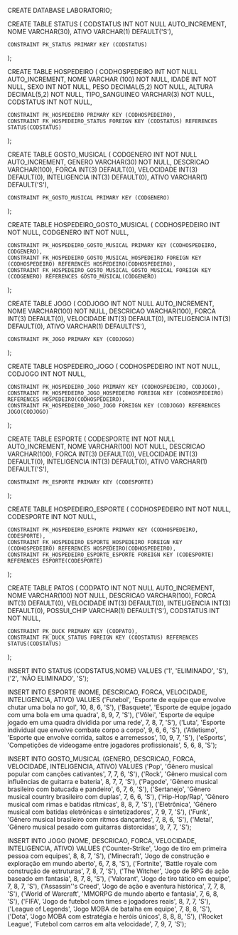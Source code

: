CREATE DATABASE LABORATORIO;

CREATE TABLE STATUS (
	CODSTATUS INT NOT NULL AUTO_INCREMENT,
    NOME VARCHAR(30),
    ATIVO VARCHAR(1) DEFAULT('S'),
    
    CONSTRAINT PK_STATUS PRIMARY KEY (CODSTATUS)
);

CREATE TABLE HOSPEDEIRO (
	CODHOSPEDEIRO INT NOT NULL AUTO_INCREMENT,
    NOME VARCHAR (100) NOT NULL,
    IDADE INT NOT NULL,
    SEXO INT NOT NULL,
    PESO DECIMAL(5,2) NOT NULL,
    ALTURA DECIMAL(5,2) NOT NULL,
    TIPO_SANGUINEO VARCHAR(3) NOT NULL,
    CODSTATUS INT NOT NULL,
    
    CONSTRAINT PK_HOSPEDEIRO PRIMARY KEY (CODHOSPEDEIRO),
    CONSTRAINT FK_HOSPEDEIRO_STATUS FOREIGN KEY (CODSTATUS) REFERENCES STATUS(CODSTATUS)
);

CREATE TABLE GOSTO_MUSICAL (
	CODGENERO INT NOT NULL AUTO_INCREMENT,
    GENERO VARCHAR(30) NOT NULL,
    DESCRICAO VARCHAR(100),
    FORCA INT(3) DEFAULT(0),
    VELOCIDADE INT(3) DEFAULT(0),
    INTELIGENCIA INT(3) DEFAULT(0),
    ATIVO VARCHAR(1) DEFAULT('S'),
    
    CONSTRAINT PK_GOSTO_MUSICAL PRIMARY KEY (CODGENERO)
);

CREATE TABLE HOSPEDEIRO_GOSTO_MUSICAL (
	CODHOSPEDEIRO INT NOT NULL,
    CODGENERO INT NOT NULL,
    
    CONSTRAINT PK_HOSPEDEIRO_GOSTO_MUSICAL PRIMARY KEY (CODHOSPEDEIRO, CODGENERO),
    CONSTRAINT FK_HOSPEDEIRO_GOSTO_MUSICAL_HOSPEDEIRO FOREIGN KEY (CODHOSPEDEIRO) REFERENCES HOSPEDEIRO(CODHOSPEDEIRO),
    CONSTRAINT FK_HOSPEDEIRO_GOSTO_MUSICAL_GOSTO_MUSICAL FOREIGN KEY (CODGENERO) REFERENCES GOSTO_MUSICAL(CODGENERO)
);

CREATE TABLE JOGO (
	CODJOGO INT NOT NULL AUTO_INCREMENT,
    NOME VARCHAR(100) NOT NULL,
    DESCRICAO VARCHAR(100),
    FORCA INT(3) DEFAULT(0),
    VELOCIDADE INT(3) DEFAULT(0),
    INTELIGENCIA INT(3) DEFAULT(0),
    ATIVO VARCHAR(1) DEFAULT('S'),
    
    CONSTRAINT PK_JOGO PRIMARY KEY (CODJOGO)
);

CREATE TABLE HOSPEDEIRO_JOGO (
	CODHOSPEDEIRO INT NOT NULL,
    CODJOGO INT NOT NULL,
    
    CONSTRAINT PK_HOSPEDEIRO_JOGO PRIMARY KEY (CODHOSPEDEIRO, CODJOGO),
    CONSTRAINT FK_HOSPEDEIRO_JOGO_HOSPEDEIRO FOREIGN KEY (CODHOSPEDEIRO) REFERENCES HOSPEDEIRO(CODHOSPEDEIRO),
    CONSTRAINT FK_HOSPEDEIRO_JOGO_JOGO FOREIGN KEY (CODJOGO) REFERENCES JOGO(CODJOGO)
);

CREATE TABLE ESPORTE (
	CODESPORTE INT NOT NULL AUTO_INCREMENT,
    NOME VARCHAR(100) NOT NULL,
    DESCRICAO VARCHAR(100),
    FORCA INT(3) DEFAULT(0),
    VELOCIDADE INT(3) DEFAULT(0),
    INTELIGENCIA INT(3) DEFAULT(0),
    ATIVO VARCHAR(1) DEFAULT('S'),
    
    CONSTRAINT PK_ESPORTE PRIMARY KEY (CODESPORTE)
);

CREATE TABLE HOSPEDEIRO_ESPORTE (
	CODHOSPEDEIRO INT NOT NULL,
    CODESPORTE INT NOT NULL,
    
    CONSTRAINT PK_HOSPEDEIRO_ESPORTE PRIMARY KEY (CODHOSPEDEIRO, CODESPORTE),
    CONSTRAINT FK_HOSPEDEIRO_ESPORTE_HOSPEDEIRO FOREIGN KEY (CODHOSPEDEIRO) REFERENCES HOSPEDEIRO(CODHOSPEDEIRO),
    CONSTRAINT FK_HOSPEDEIRO_ESPORTE_ESPORTE FOREIGN KEY (CODESPORTE) REFERENCES ESPORTE(CODESPORTE)
);

CREATE TABLE PATOS (
	CODPATO INT NOT NULL AUTO_INCREMENT,
    NOME VARCHAR(100) NOT NULL,
    DESCRICAO VARCHAR(100),
    FORCA INT(3) DEFAULT(0),
    VELOCIDADE INT(3) DEFAULT(0),
    INTELIGENCIA INT(3) DEFAULT(0),
    POSSUI_CHIP VARCHAR(1) DEFAULT('S'),
    CODSTATUS INT NOT NULL,
    
    CONSTRAINT PK_DUCK PRIMARY KEY (CODPATO),
    CONSTRAINT FK_DUCK_STATUS FOREIGN KEY (CODSTATUS) REFERENCES STATUS(CODSTATUS)
);

INSERT INTO STATUS (CODSTATUS,NOME) VALUES ('1', 'ELIMINADO', 'S'), ('2', 'NÂO ELIMINADO', 'S');

INSERT INTO ESPORTE (NOME, DESCRICAO, FORCA, VELOCIDADE, INTELIGENCIA, ATIVO) VALUES
    ('Futebol', 'Esporte de equipe que envolve chutar uma bola no gol', 10, 8, 6, 'S'),
    ('Basquete', 'Esporte de equipe jogado com uma bola em uma quadra', 8, 9, 7, 'S'),
    ('Vôlei', 'Esporte de equipe jogado em uma quadra dividida por uma rede', 7, 8, 7, 'S'),
    ('Luta', 'Esporte individual que envolve combate corpo a corpo', 9, 6, 6, 'S'),
    ('Atletismo', 'Esporte que envolve corrida, saltos e arremessos', 10, 9, 7, 'S'),
    ('eSports', 'Competições de videogame entre jogadores profissionais', 5, 6, 8, 'S');
    
INSERT INTO GOSTO_MUSICAL (GENERO, DESCRICAO, FORCA, VELOCIDADE, INTELIGENCIA, ATIVO) VALUES
    ('Pop', 'Gênero musical popular com canções cativantes', 7, 7, 6, 'S'),
    ('Rock', 'Gênero musical com influências de guitarra e bateria', 8, 7, 7, 'S'),
    ('Pagode', 'Gênero musical brasileiro com batucada e pandeiro', 6, 7, 6, 'S'),
    ('Sertanejo', 'Gênero musical country brasileiro com duplas', 7, 6, 6, 'S'),
    ('Hip-Hop/Rap', 'Gênero musical com rimas e batidas rítmicas', 8, 8, 7, 'S'),
    ('Eletrônica', 'Gênero musical com batidas eletrônicas e sintetizadores', 7, 9, 7, 'S'),
    ('Funk', 'Gênero musical brasileiro com ritmos dançantes', 7, 8, 6, 'S'),
    ('Metal', 'Gênero musical pesado com guitarras distorcidas', 9, 7, 7, 'S');
    
INSERT INTO JOGO (NOME, DESCRICAO, FORCA, VELOCIDADE, INTELIGENCIA, ATIVO) VALUES
    ('Counter-Strike', 'Jogo de tiro em primeira pessoa com equipes', 8, 8, 7, 'S'),
    ('Minecraft', 'Jogo de construção e exploração em mundo aberto', 6, 7, 8, 'S'),
    ('Fortnite', 'Battle royale com construção de estruturas', 7, 8, 7, 'S'),
    ('The Witcher', 'Jogo de RPG de ação baseado em fantasia', 8, 7, 8, 'S'),
    ('Valorant', 'Jogo de tiro tático em equipe', 7, 8, 7, 'S'),
    ('Assassin''s Creed', 'Jogo de ação e aventura histórica', 7, 7, 8, 'S'),
    ('World of Warcraft', 'MMORPG de mundo aberto e fantasia', 7, 6, 8, 'S'),
    ('FIFA', 'Jogo de futebol com times e jogadores reais', 8, 7, 7, 'S'),
    ('League of Legends', 'Jogo MOBA de batalha em equipe', 7, 8, 8, 'S'),
    ('Dota', 'Jogo MOBA com estratégia e heróis únicos', 8, 8, 8, 'S'),
    ('Rocket League', 'Futebol com carros em alta velocidade', 7, 9, 7, 'S');